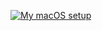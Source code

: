[![My macOS setup][My macOS setup image]][My macOS setup link]

[My macOS setup image]: https://raw.githubusercontent.com/sam-hosseini/dotfiles/main/roles/github/files/images/README.png
[My macOS setup link]:  https://x.com/sam_of_hosseini
